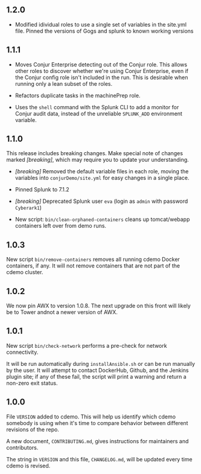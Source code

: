 ## 1.2.0

*   Modified idividual roles to use a single set of variables in the site.yml file. Pinned the versions of Gogs and splunk to known working versions

## 1.1.1

*   Moves Conjur Enterprise detecting out of the Conjur role. This allows other
    roles to discover whether we're using Conjur Enterprise, even if the Conjur
    config role isn't included in the run. This is desirable when running only a
    lean subset of the roles.

*   Refactors duplicate tasks in the machinePrep role.

*   Uses the `shell` command with the Splunk CLI to add a monitor for Conjur
    audit data, instead of the unreliable `SPLUNK_ADD` environment variable.

## 1.1.0
This release includes breaking changes. Make special note of changes marked
*\[breaking]*, which may require you to update your understanding.

*   *\[breaking]* Removed the default variable files in each role, moving the
    variables into `conjurDemo/site.yml` for easy changes in a single place.

*   Pinned Splunk to 7.1.2

*   *\[breaking]* Deprecated Splunk user `eva` (login as `admin` with password
    `Cyberark1`)

*   New script: `bin/clean-orphaned-containers` cleans up tomcat/webapp
    containers left over from demo runs.

## 1.0.3

New script `bin/remove-containers` removes all running cdemo Docker containers,
if any. It will not remove containers that are not part of the cdemo cluster.

## 1.0.2

We now pin AWX to version 1.0.8. The next upgrade on this front will likely be
to Tower andnot a newer version of AWX.

## 1.0.1

New script `bin/check-network` performs a pre-check for network connectivity.

It will be run automatically during `installAnsible.sh` or can be run manually
by the user. It will attempt to contact DockerHub, Github, and the Jenkins
plugin site; if any of these fail, the script will print a warning and return a
non-zero exit status.

## 1.0.0

File `VERSION` added to cdemo. This will help us identify which cdemo somebody
is using when it's time to compare behavior between different revisions of the
repo.

A new document, `CONTRIBUTING.md`, gives instructions for maintainers and
contributors.

The string in `VERSION` and this file, `CHANGELOG.md`, will be updated every
time cdemo is revised.
